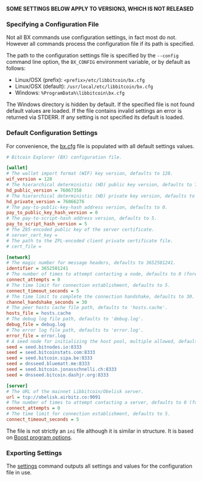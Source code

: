 **SOME SETTINGS BELOW APPLY TO VERSION3, WHICH IS NOT RELEASED**

### Specifying a Configuration File
Not all BX commands use configuration settings, in fact most do not. However all commands process the configuration file if its path is specified.

The path to the configuration settings file is specified by the `--config` command line option, the `BX_CONFIG` environment variable, or by default as follows:

* Linux/OSX (prefix): `<prefix>/etc/libbitcoin/bx.cfg`
* Linux/OSX (default): `/usr/local/etc/libbitcoin/bx.cfg`
* Windows: `%ProgramData%\libbitcoin\bx.cfg`

The Windows directory is hidden by default. If the specified file is not found default values are loaded. If the file contains invalid settings an error is returned via STDERR. If any setting is not specified its default is loaded.

### Default Configuration Settings

For convenience, the [bx.cfg](https://github.com/libbitcoin/libbitcoin-explorer/blob/version2/data/bx.cfg) file is populated with all default settings values.
```ini
# Bitcoin Explorer (BX) configuration file.

[wallet]
# The wallet import format (WIF) key version, defaults to 128.
wif_version = 128
# The hierarchical deterministic (HD) public key version, defaults to 76067358.
hd_public_version = 76067358
# The hierarchical deterministic (HD) private key version, defaults to 76066276.
hd_private_version = 76066276
# The pay-to-public-key-hash address version, defaults to 0.
pay_to_public_key_hash_version = 0
# The pay-to-script-hash address version, defaults to 5.
pay_to_script_hash_version = 5
# The Z85-encoded public key of the server certificate.
# server_cert_key = 
# The path to the ZPL-encoded client private certificate file.
# cert_file = 

[network]
# The magic number for message headers, defaults to 3652501241.
identifier = 3652501241
# The number of times to attempt contacting a node, defaults to 0 (forever).
connect_attempts = 0
# The time limit for connection establishment, defaults to 5.
connect_timeout_seconds = 5
# The time limit to complete the connection handshake, defaults to 30.
channel_handshake_seconds = 30
# The peer hosts cache file path, defaults to 'hosts.cache'.
hosts_file = hosts.cache
# The debug log file path, defaults to 'debug.log'.
debug_file = debug.log
# The error log file path, defaults to 'error.log'.
error_file = error.log
# A seed node for initializing the host pool, multiple allowed, defaults shown.
seed = seed.bitnodes.io:8333
seed = seed.bitcoinstats.com:8333
seed = seed.bitcoin.sipa.be:8333
seed = dnsseed.bluematt.me:8333
seed = seed.bitcoin.jonasschnelli.ch:8333
seed = dnsseed.bitcoin.dashjr.org:8333

[server]
# The URL of the mainnet Libbitcoin/Obelisk server.
url = tcp://obelisk.airbitz.co:9091
# The number of times to attempt contacting a server, defaults to 0 (forever).
connect_attempts = 0
# The time limit for connection establishment, defaults to 5.
connect_timeout_seconds = 5
```

The file is not strictly an `ini` file although it is similar in structure. It is based on [Boost program options](http://www.boost.org/doc/libs/1_56_0/doc/html/program_options/overview.html#idp344521728).

### Exporting Settings
The [settings](bx-settings) command outputs all settings and values for the configuration file in use.